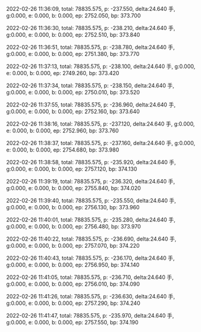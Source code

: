 2022-02-26 11:36:09, total: 78835.575, p: -237.550, delta:24.640 手, g:0.000, e: 0.000, b: 0.000, ep: 2752.050, bp: 373.700

2022-02-26 11:36:30, total: 78835.575, p: -238.210, delta:24.640 手, g:0.000, e: 0.000, b: 0.000, ep: 2752.510, bp: 373.840

2022-02-26 11:36:51, total: 78835.575, p: -238.780, delta:24.640 手, g:0.000, e: 0.000, b: 0.000, ep: 2751.380, bp: 373.770

2022-02-26 11:37:13, total: 78835.575, p: -238.100, delta:24.640 手, g:0.000, e: 0.000, b: 0.000, ep: 2749.260, bp: 373.420

2022-02-26 11:37:34, total: 78835.575, p: -238.150, delta:24.640 手, g:0.000, e: 0.000, b: 0.000, ep: 2750.010, bp: 373.520

2022-02-26 11:37:55, total: 78835.575, p: -236.960, delta:24.640 手, g:0.000, e: 0.000, b: 0.000, ep: 2752.160, bp: 373.640

2022-02-26 11:38:16, total: 78835.575, p: -237.120, delta:24.640 手, g:0.000, e: 0.000, b: 0.000, ep: 2752.960, bp: 373.760

2022-02-26 11:38:37, total: 78835.575, p: -237.160, delta:24.640 手, g:0.000, e: 0.000, b: 0.000, ep: 2754.680, bp: 373.980

2022-02-26 11:38:58, total: 78835.575, p: -235.920, delta:24.640 手, g:0.000, e: 0.000, b: 0.000, ep: 2757.120, bp: 374.130

2022-02-26 11:39:19, total: 78835.575, p: -236.320, delta:24.640 手, g:0.000, e: 0.000, b: 0.000, ep: 2755.840, bp: 374.020

2022-02-26 11:39:40, total: 78835.575, p: -235.550, delta:24.640 手, g:0.000, e: 0.000, b: 0.000, ep: 2756.130, bp: 373.960

2022-02-26 11:40:01, total: 78835.575, p: -235.280, delta:24.640 手, g:0.000, e: 0.000, b: 0.000, ep: 2756.480, bp: 373.970

2022-02-26 11:40:22, total: 78835.575, p: -236.690, delta:24.640 手, g:0.000, e: 0.000, b: 0.000, ep: 2757.070, bp: 374.220

2022-02-26 11:40:43, total: 78835.575, p: -236.170, delta:24.640 手, g:0.000, e: 0.000, b: 0.000, ep: 2756.950, bp: 374.140

2022-02-26 11:41:05, total: 78835.575, p: -236.710, delta:24.640 手, g:0.000, e: 0.000, b: 0.000, ep: 2756.010, bp: 374.090

2022-02-26 11:41:26, total: 78835.575, p: -236.630, delta:24.640 手, g:0.000, e: 0.000, b: 0.000, ep: 2757.290, bp: 374.240

2022-02-26 11:41:47, total: 78835.575, p: -235.970, delta:24.640 手, g:0.000, e: 0.000, b: 0.000, ep: 2757.550, bp: 374.190